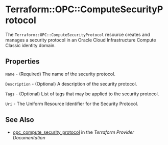 # Terraform::OPC::ComputeSecurityProtocol

The ``Terraform::OPC::ComputeSecurityProtocol`` resource creates and manages a security protocol in an Oracle Cloud Infrastructure Compute Classic identity domain.

## Properties

`Name` - (Required) The name of the security protocol.

`Description` - (Optional) A description of the security protocol.

`Tags` - (Optional) List of tags that may be applied to the security protocol.

`Uri` - The Uniform Resource Identifier for the Security Protocol.


## See Also

* [opc_compute_security_protocol](https://www.terraform.io/docs/providers/opc/r/compute_security_protocol.html) in the _Terraform Provider Documentation_